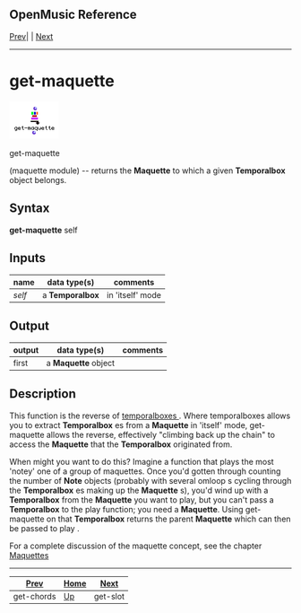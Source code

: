 OpenMusic Reference  
---  
[Prev](get-chords)| | [Next](get-slot)  
  
* * *

# get-maquette

![](figures/functions/maquette/get-maquette.png)

  
  
get-maquette  
  
(maquette module) \-- returns the **Maquette** to which a given
**Temporalbox** object belongs.  

## Syntax

   **get-maquette**  self  

## Inputs

name| data type(s)| comments  
---|---|---  
  _self_ |  a **Temporalbox**|  in 'itself' mode  
  
## Output

output| data type(s)| comments  
---|---|---  
first| a **Maquette** object|  
  
## Description

This function is the reverse of [ temporalboxes ](temporalboxes). Where
 temporalboxes  allows you to extract **Temporalbox** es from a **Maquette**
in 'itself' mode,  get-maquette  allows the reverse, effectively "climbing
back up the chain" to access the **Maquette** that the **Temporalbox**
originated from.

When might you want to do this? Imagine a function that plays the most 'notey'
one of a group of maquettes. Once you'd gotten through counting the number of
**Note** objects (probably with several  omloop s cycling through the
**Temporalbox** es making up the **Maquette** s), you'd wind up with a
**Temporalbox** from the **Maquette** you want to play, but you can't pass a
**Temporalbox** to the  play  function; you need a **Maquette**. Using  get-
maquette  on that **Temporalbox** returns the parent **Maquette** which can
then be passed to  play .

For a complete discussion of the maquette concept, see the chapter
[Maquettes](concepts.maquettes)

* * *

[Prev](get-chords)| [Home](index)| [Next](get-slot)  
---|---|---  
get-chords| [Up](funcref.main)| get-slot

